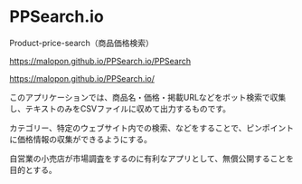 # PPSearch.io
Product-price-search（商品価格検索）

https://malopon.github.io/PPSearch.io/PPSearch

https://malopon.github.io/PPSearch.io/


このアプリケーションでは、商品名・価格・掲載URLなどをボット検索で収集し、テキストのみをCSVファイルに収めて出力するものです。

カテゴリー、特定のウェブサイト内での検索、などをすることで、ピンポイントに価格情報の収集ができるようにする。

自営業の小売店が市場調査をするのに有利なアプリとして、無償公開することを目的とする。
